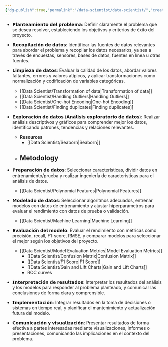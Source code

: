 ```yaml
---
{"dg-publish":true,"permalink":"/data-scientist/data-scientist/","created":"2023-11-11T20:19:16.203+01:00","updated":"2024-03-02T15:11:58.885+01:00"}
---
```


- 𝗣𝗹𝗮𝗻𝘁𝗲𝗮𝗺𝗶𝗲𝗻𝘁𝗼 𝗱𝗲𝗹 𝗽𝗿𝗼𝗯𝗹𝗲𝗺𝗮: Definir claramente el problema que se desea resolver, estableciendo los objetivos y criterios de éxito del proyecto.  
  
- 𝗥𝗲𝗰𝗼𝗽𝗶𝗹𝗮𝗰𝗶𝗼́𝗻 𝗱𝗲 𝗱𝗮𝘁𝗼𝘀: Identificar las fuentes de datos relevantes para abordar el problema y recopilar los datos necesarios, ya sea a través de encuestas, sensores, bases de datos, fuentes en línea u otras fuentes.  
  
- 𝗟𝗶𝗺𝗽𝗶𝗲𝘇𝗮 𝗱𝗲 𝗱𝗮𝘁𝗼𝘀: Evaluar la calidad de los datos, abordar valores faltantes, errores y valores atípicos, y aplicar transformaciones como normalización y codificación de variables categóricas.
	- [[Data Scientist/Transformation of data\|Transformation of data]]
	- [[Data Scientist/Handling Outliers\|Handling Outliers]]
	- [[Data Scientist/One-hot Encoding\|One-hot Encoding]]
	- [[Data Scientist/Finding duplicates\|Finding duplicates]]

- 𝗘𝘅𝗽𝗹𝗼𝗿𝗮𝗰𝗶𝗼́𝗻 𝗱𝗲 𝗱𝗮𝘁𝗼𝘀 (𝗔𝗻𝗮́𝗹𝗶𝘀𝗶𝘀 𝗲𝘅𝗽𝗹𝗼𝗿𝗮𝘁𝗼𝗿𝗶𝗼 𝗱𝗲 𝗱𝗮𝘁𝗼𝘀): Realizar análisis descriptivos y gráficos para comprender mejor los datos, identificando patrones, tendencias y relaciones relevantes.  
	- **Resources**
		- [[Data Scientist/Seaborn\|Seaborn]]
	- **Metodology**
		- 

- 𝗣𝗿𝗲𝗽𝗮𝗿𝗮𝗰𝗶𝗼́𝗻 𝗱𝗲 𝗱𝗮𝘁𝗼𝘀: Seleccionar características, dividir datos en entrenamiento/prueba y realizar ingeniería de características para el análisis de datos.  
	- [[Data Scientist/Polynomial Features\|Polynomial Features]]
  
- 𝗠𝗼𝗱𝗲𝗹𝗮𝗱𝗼 𝗱𝗲 𝗱𝗮𝘁𝗼𝘀: Seleccionar algoritmos adecuados, entrenar modelos con datos de entrenamiento y ajustar hiperparámetros para evaluar el rendimiento con datos de prueba o validación.  
	- [[Data Scientist/Machine Learning\|Machine Learning]]

- 𝗘𝘃𝗮𝗹𝘂𝗮𝗰𝗶𝗼́𝗻 𝗱𝗲𝗹 𝗺𝗼𝗱𝗲𝗹𝗼: Evaluar el rendimiento con métricas como precisión, recall, F1-score, RMSE, y comparar modelos para seleccionar el mejor según los objetivos del proyecto.  
	- [[Data Scientist/Model Evaluation Metrics\|Model Evaluation Metrics]]
		- [[Data Scientist/Confusion Matrix\|Confusion Matrix]]
		- [[Data Scientist/F1 Score\|F1 Score]]
		- [[Data Scientist/Gain and Lift Charts\|Gain and Lift Charts]]
		- ROC curves

- 𝗜𝗻𝘁𝗲𝗿𝗽𝗿𝗲𝘁𝗮𝗰𝗶𝗼́𝗻 𝗱𝗲 𝗿𝗲𝘀𝘂𝗹𝘁𝗮𝗱𝗼𝘀: Interpretar los resultados del análisis y los modelos para responder al problema planteado, y comunicar las conclusiones de forma clara y comprensible.  
  
- 𝗜𝗺𝗽𝗹𝗲𝗺𝗲𝗻𝘁𝗮𝗰𝗶𝗼́𝗻: Integrar resultados en la toma de decisiones o sistemas en tiempo real, y planificar el mantenimiento y actualización futura del modelo.  
  
- 𝗖𝗼𝗺𝘂𝗻𝗶𝗰𝗮𝗰𝗶𝗼́𝗻 𝘆 𝘃𝗶𝘀𝘂𝗮𝗹𝗶𝘇𝗮𝗰𝗶𝗼́𝗻: Presentar resultados de forma efectiva a partes interesadas mediante visualizaciones, informes o presentaciones, comunicando las implicaciones en el contexto del problema.